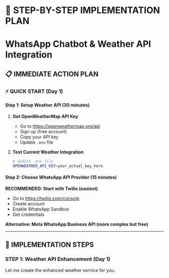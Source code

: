 # 🚀 STEP-BY-STEP IMPLEMENTATION PLAN
# WhatsApp Chatbot & Weather API Integration

## 📋 IMMEDIATE ACTION PLAN

### ⚡ QUICK START (Day 1)

#### Step 1: Setup Weather API (30 minutes)
1. **Get OpenWeatherMap API Key**
   - Go to https://openweathermap.org/api
   - Sign up (free account)
   - Copy your API key
   - Update `.env` file

2. **Test Current Weather Integration**
   ```bash
   # Update .env file
   OPENWEATHER_API_KEY=your_actual_key_here
   ```

#### Step 2: Choose WhatsApp API Provider (15 minutes)
**RECOMMENDED: Start with Twilio (easiest)**
- Go to https://twilio.com/console
- Create account
- Enable WhatsApp Sandbox
- Get credentials

**Alternative: Meta WhatsApp Business API (more complex but free)**

---

## 🔧 IMPLEMENTATION STEPS

### STEP 1: Weather API Enhancement (Day 1)

Let me create the enhanced weather service for you.
